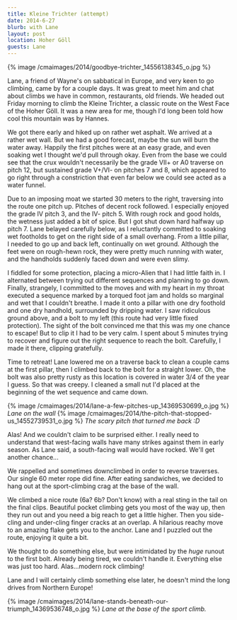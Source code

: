 ```yaml
---
title: Kleine Trichter (attempt)
date: 2014-6-27
blurb: with Lane
layout: post
location: Hoher Göll
guests: Lane
---
```


{% image /cmaimages/2014/goodbye-trichter_14556138345_o.jpg %}


Lane, a friend of Wayne's on sabbatical in Europe, and very keen to go climbing,
came by for a couple days. It was great to meet him and chat about climbs we
have in common, restaurants, old friends. We headed out Friday morning to climb
the Kleine Trichter, a classic route on the West Face of the Hoher Göll. It was
a new area for me, though I'd long been told how cool this mountain was by
Hannes.

We got there early and hiked up on rather wet asphalt. We arrived at a rather
wet wall. But we had a good forecast, maybe the sun will burn the water away.
Happily the first pitches were at an easy grade, and even soaking wet I thought
we'd pull through okay. Even from the base we could see that the crux wouldn't
necessarily be the grade VII+ or A0 traverse on pitch 12, but sustained grade
V+/VI- on pitches 7 and 8, which appeared to go right through a constriction
that even far below we could see acted as a water funnel.

Due to an imposing moat we started 30 meters to the right, traversing into the
route one pitch up. Pitches of decent rock followed. I especially enjoyed the
grade IV pitch 3, and the IV- pitch 5. With rough rock and good holds, the
wetness just added a bit of spice. But I got shut down hard halfway up pitch 7. 
Lane belayed carefully below, as I reluctantly committed to soaking wet
footholds to get on the right side of a small overhang. From a little pillar, I
needed to go up and back left, continually on wet ground. Although the feet were
on rough-hewn rock, they were pretty much running with water, and the handholds
suddenly faced down and were even slimy.

I fiddled for some protection, placing a micro-Alien that I had little faith
in. I alternated between trying out different sequences and planning to go
down. Finally, strangely, I committed to the moves and with my heart in my
throat executed a sequence marked by a torqued foot jam and holds so marginal
and wet that I couldn't breathe. I made it onto a pillar with one dry foothold
and one dry handhold, surrounded by dripping water. I saw ridiculous ground
above, and a bolt to my left (this route had very little fixed protection). The
sight of the bolt convinced me that this was my one chance to escape! But to
clip it I had to be very calm. I spent about 5 minutes trying to recover and
figure out the right sequence to reach the bolt. Carefully, I made it there,
clipping gratefully.

Time to retreat! Lane lowered me on a traverse back to clean a couple cams at
the first pillar, then I climbed back to the bolt for a straight lower. Oh, the bolt
was also pretty rusty as this location is covered in water 3/4 of the year I
guess. So that was creepy. I cleaned a small nut I'd placed at the beginning of
the wet sequence and came down.

{% image /cmaimages/2014/lane-a-few-pitches-up_14369530699_o.jpg %}
<i>Lane on the wall</i>
{% image /cmaimages/2014/the-pitch-that-stopped-us_14552739531_o.jpg %}
<i>The scary pitch that turned me back :D</i>

Alas! And we couldn't claim to be surprised either. I really need to understand
that west-facing walls have many strikes against them in early season. As Lane
said, a south-facing wall would have rocked. We'll get another chance...

We rappelled and sometimes downclimbed in order to reverse traverses. Our single
60 meter rope did fine. After eating sandwiches, we decided to hang out at the
sport-climbing crag at the base of the wall. 

We climbed a nice route (6a? 6b? Don't know) with a real sting in the tail on
the final clips. Beautiful pocket climbing gets you most of the way up, then
they run out and you need a big reach to get a little higher. Then you
side-cling and under-cling finger cracks at an overlap. A hilarious reachy move
to an amazing flake gets you to the anchor. Lane and I puzzled out the route,
enjoying it quite a bit.

We thought to do something else, but were intimidated by the *huge* runout to
the first bolt. Already being tired, we couldn't handle it. Everything else was
just too hard. Alas...modern rock climbing!

Lane and I will certainly climb something else later, he doesn't mind the long
drives from Northern Europe!

{% image /cmaimages/2014/lane-stands-beneath-our-triumph_14369536748_o.jpg %}
<i>Lane at the base of the sport climb.</i>

